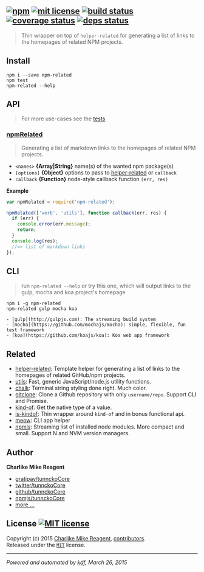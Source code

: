 ## [![npm][npmjs-img]][npmjs-url] [![mit license][license-img]][license-url] [![build status][travis-img]][travis-url] [![coverage status][coveralls-img]][coveralls-url] [![deps status][daviddm-img]][daviddm-url]

> Thin wrapper on top of `helper-related` for generating a list of links to the homepages of related NPM projects.

## Install
```
npm i --save npm-related
npm test
npm-related --help
```


## API
> For more use-cases see the [tests](./test.js)

### [npmRelated](./index.js#L23)
> Generating a list of markdown links to the homepages of related NPM projects.

- `<names>` **{Array|String}** name(s) of the wanted npm package(s)
- `[options]` **{Object}** options to pass to [helper-related] or `callback`
- `callback` **{Function}** node-style callback function `(err, res)`

**Example**
```js
var npmRelated = require('npm-related');

npmRelated(['verb', 'utils'], function callback(err, res) {
  if (err) {
    console.error(err.message);
    return;
  }
  console.log(res);
  //=> list of markdown links
});
```


## CLI
> run `npm-related --help` or try this one, which will output links
to the gulp, mocha and koa project's homepage

```
npm i -g npm-related
npm-related gulp mocha koa

- [gulp](http://gulpjs.com): The streaming build system
- [mocha](https://github.com/mochajs/mocha): simple, flexible, fun test framework
- [koa](https://github.com/koajs/koa): Koa web app framework

```


## Related
- [helper-related](https://github.com/helpers/helper-related): Template helper for generating a list of links to the homepages of related GitHub/npm projects.
- [utils](https://github.com/jonschlinkert/utils): Fast, generic JavaScript/node.js utility functions.
- [chalk](https://github.com/sindresorhus/chalk): Terminal string styling done right. Much color.
- [gitclone](https://github.com/tunnckoCore/gitclone): Clone a Github repository with only `username/repo`. Support CLI and Promise.
- [kind-of](https://github.com/jonschlinkert/kind-of): Get the native type of a value.
- [is-kindof](https://github.com/tunnckoCore/is-kindof): Thin wrapper around `kind-of` and in bonus functional api.
- [meow](https://github.com/sindresorhus/meow): CLI app helper
- [npmls](https://github.com/tunnckoCore/npmls): Streaming list of installed node modules. More compact and small. Support N and NVM version managers.


## Author
**Charlike Mike Reagent**
+ [gratipay/tunnckoCore][author-gratipay]
+ [twitter/tunnckoCore][author-twitter]
+ [github/tunnckoCore][author-github]
+ [npmjs/tunnckoCore][author-npmjs]
+ [more ...][contrib-more]


## License [![MIT license][license-img]][license-url]
Copyright (c) 2015 [Charlike Mike Reagent][contrib-more], [contributors][contrib-graf].  
Released under the [`MIT`][license-url] license.


[npmjs-url]: http://npm.im/npm-related
[npmjs-img]: https://img.shields.io/npm/v/npm-related.svg?style=flat&label=npm-related

[coveralls-url]: https://coveralls.io/r/tunnckoCore/npm-related?branch=master
[coveralls-img]: https://img.shields.io/coveralls/tunnckoCore/npm-related.svg?style=flat

[license-url]: https://github.com/tunnckoCore/npm-related/blob/master/license.md
[license-img]: https://img.shields.io/badge/license-MIT-blue.svg?style=flat

[travis-url]: https://travis-ci.org/tunnckoCore/npm-related
[travis-img]: https://img.shields.io/travis/tunnckoCore/npm-related.svg?style=flat

[daviddm-url]: https://david-dm.org/tunnckoCore/npm-related
[daviddm-img]: https://img.shields.io/david/tunnckoCore/npm-related.svg?style=flat

[author-gratipay]: https://gratipay.com/tunnckoCore
[author-twitter]: https://twitter.com/tunnckoCore
[author-github]: https://github.com/tunnckoCore
[author-npmjs]: https://npmjs.org/~tunnckocore

[contrib-more]: http://j.mp/1stW47C
[contrib-graf]: https://github.com/tunnckoCore/npm-related/graphs/contributors

***

_Powered and automated by [kdf](https://github.com/tunnckoCore), March 26, 2015_

[helper-related]: https://github.com/helpers/helper-related